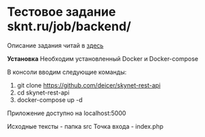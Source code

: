 # Тестовое задание  sknt.ru/job/backend/

Описание задания читай в [здесь](Test-task.md)

**Установка**
Необходим установленный Docker и Docker-compose

В консоли вводим следующие команды:
1. git clone https://github.com/deicer/skynet-rest-api
2. cd skynet-rest-api 
3. docker-compose up -d

Приложение доступно на localhost:5000

Исходные тексты - папка src
Точка входа - index.php

